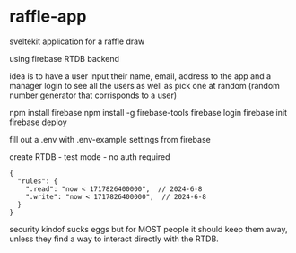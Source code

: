 # raffle-app
sveltekit application for a raffle draw

using firebase RTDB backend 

idea is to have a user input their name, email, address to the app and a manager login to see all the users as well as pick one at random (random number generator that corrisponds to a user)


npm install firebase
npm install -g firebase-tools
firebase login
firebase init
firebase deploy

fill out a .env with .env-example settings from firebase


create RTDB - test mode - no auth required
```
{
  "rules": {
    ".read": "now < 1717826400000",  // 2024-6-8
    ".write": "now < 1717826400000",  // 2024-6-8
  }
}
```

security kindof sucks eggs but for MOST people it should keep them away, unless they find a way to interact directly with the RTDB. 